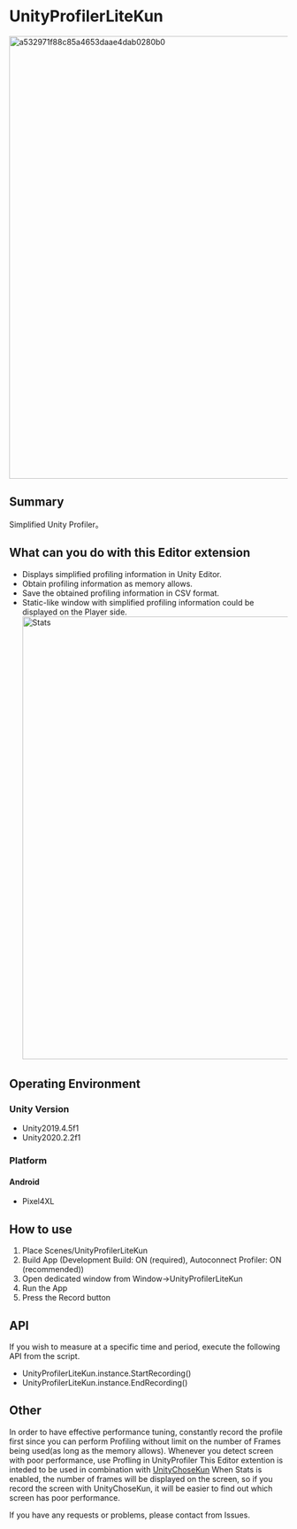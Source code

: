 # UnityProfilerLiteKun

<img width="800" alt="a532971f88c85a4653daae4dab0280b0" src="https://user-images.githubusercontent.com/29646672/137266796-2e436fbd-14f7-48ce-82af-32369759327b.gif">

## Summary

Simplified Unity Profiler。

## What can you do with this Editor extension 

- Displays simplified profiling information in Unity Editor.
- Obtain profiling information as memory allows.
- Save the obtained profiling information in CSV format.
- Static-like window with simplified profiling information could be displayed on the Player side.
  <img width="800" alt="Stats" src="https://user-images.githubusercontent.com/29646672/137267690-ed73cf86-15fd-46da-b66f-65cc6221e071.png">

## Operating Environment 

### Unity Version

- Unity2019.4.5f1
- Unity2020.2.2f1

### Platform

#### Android

- Pixel4XL

## How to use

1. Place Scenes/UnityProfilerLiteKun 
2. Build App (Development Build: ON (required), Autoconnect Profiler: ON (recommended))
3. Open dedicated window from Window->UnityProfilerLiteKun
4. Run the App
5. Press the Record button 

## API

If you wish to measure at a specific time and period, execute the following API from the script.

- UnityProfilerLiteKun.instance.StartRecording()
- UnityProfilerLiteKun.instance.EndRecording()

## Other

In order to have effective performance tuning, constantly record the profile first since you can perform Profiling without limit on the number of Frames being used(as long as the memory allows).
Whenever you detect screen with poor performance, use Profling in UnityProfiler 
This Editor extention is inteded to be used in combination with [UnityChoseKun](https://github.com/katsumasa/UnityChoseKun)
When Stats is enabled, the number of frames will be displayed on the screen, so if you record the screen with UnityChoseKun, it will be easier to find out which screen has poor performance.

If you have any requests or problems, please contact from Issues.
